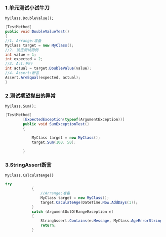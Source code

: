 ### 1.单元测试小试牛刀

`MyClass.DoubleValue();`

```c#
[TestMethod]
public void DoubleValueTest()
{
//1. Arrange:准备
MyClass target = new MyClass();
//2. 设定测试用例
int value = 1;
int expected = 2;
//3. Act:执行
int actual = target.DoubleValue(value);
//4. Assert:断言
Assert.AreEqual(expected, actual);
}
```

### 2.测试期望抛出的异常

`MyClass.Sum();`

```c#
[TestMethod]
        [ExpectedException(typeof(ArgumentException))]
        public void SumExceptionTest()
        {
          
            MyClass target = new MyClass();
            target.Sum(100, 50);

        }
```

### 3.StringAssert断言

`MyClass.CalculateAge()`

```C#
try
            {
                //Arrange:准备
                MyClass target = new MyClass();
                target.CaculateAge(DateTime.Now.AddDays(1));
            }
            catch (ArgumentOutOfRangeException e)
            {
                StringAssert.Contains(e.Message, MyClass.AgeErrorString);
                return;
            }
```

